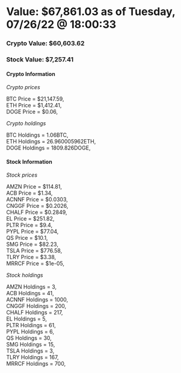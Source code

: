 # Value: $67,861.03 as of Tuesday, 07/26/22 @ 18:00:33 

### Crypto Value: $60,603.62

### Stock Value: $7,257.41

#### Crypto Information 
*Crypto prices* 

BTC Price = $21,147.59,  
ETH Price = $1,412.41,  
DOGE Price = $0.06,  


*Crypto holdings* 

BTC Holdings = 1.06BTC,  
ETH Holdings = 26.960005962ETH,  
DOGE Holdings = 1809.826DOGE,  


#### Stock Information 

*Stock prices* 

AMZN Price = $114.81,  
ACB Price = $1.34,  
ACNNF Price = $0.0303,  
CNGGF Price = $0.2026,  
CHALF Price = $0.2849,  
EL Price = $251.82,  
PLTR Price = $9.4,  
PYPL Price = $77.04,  
QS Price = $10.1,  
SMG Price = $82.23,  
TSLA Price = $776.58,  
TLRY Price = $3.38,  
MRRCF Price = $1e-05,  


*Stock holdings* 

AMZN Holdings = 3,  
ACB Holdings = 41,  
ACNNF Holdings = 1000,  
CNGGF Holdings = 200,  
CHALF Holdings = 217,  
EL Holdings = 5,  
PLTR Holdings = 61,  
PYPL Holdings = 6,  
QS Holdings = 30,  
SMG Holdings = 15,  
TSLA Holdings = 3,  
TLRY Holdings = 167,  
MRRCF Holdings = 700,  


